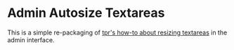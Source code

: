 Admin Autosize Textareas
========================

This is a simple re-packaging of [tpr's how-to about resizing textareas](https://processwire.com/talk/topic/12950autosizetextareasinadmin/) in the admin interface.


